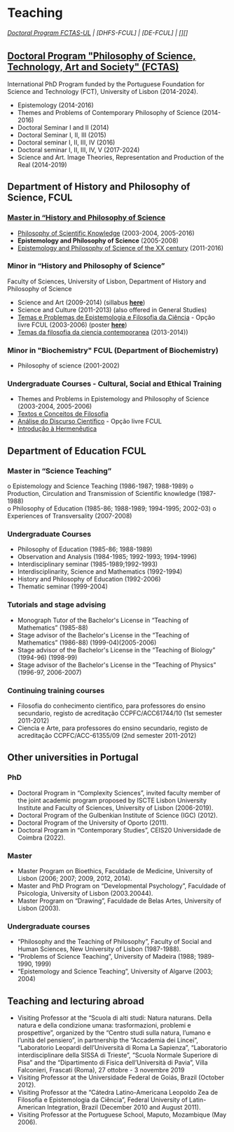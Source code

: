 # Teaching

###### [Doctoral Program FCTAS-UL](#Doctoral-Program-FCTAS-UL) | [DHFS-FCUL] | [DE-FCUL] | [][]


## [Doctoral Program "Philosophy of Science, Technology, Art and Society" (FCTAS)](https://phd-fctas.campus.ciencias.ulisboa.pt/)
International PhD Program funded by the Portuguese Foundation for Science and Technology (FCT), University of Lisbon (2014-2024). 

* Epistemology (2014-2016) 
* Themes and Problems of Contemporary Philosophy of Science (2014-2016)
* Doctoral Seminar I and II (2014)
* Doctoral Seminar I, II, III (2015)
* Doctoral seminar I, II, III, IV (2016)
* Doctoral seminar I, II, III, IV, V (2017-2024)
* Science and Art. Image Theories, Representation and Production of the Real (2014-2019) 

## Department of History and Philosophy of Science, FCUL  

### **[Master in “History and Philosophy of Science](https://ciencias.ulisboa.pt/sites/default/files/fcul/dep/sahfc/doc/dossier%20mestrado%202011-12.pdf)**
* [Philosophy of Scientific Knowledge](https://webpages.ciencias.ulisboa.pt/~ommartins/fcc/index.html) (2003-2004, 2005-2016)
* **Epistemology and Philosophy of Science** (2005-2008)
* [Epistemology and Philosophy of Science of the XX century](https://webpages.ciencias.ulisboa.pt/~ommartins/docencia/epistemologia_filccs.htm) (2011-2016)

### Minor in “History and Philosophy of Science” 
Faculty of Sciences, University of Lisbon, Department of History and Philosophy of Science
* Science and Art (2009-2014) (sillabus [**here**](https://webpages.ciencias.ulisboa.pt/~ommartins/docencia/ciencia_arte.htm))
* Science and Culture (2011-2013) (also offered in General Studies)
* [Temas e Problemas de Epistemologia e Filosofia da Ciência](https://webpages.ciencias.ulisboa.pt/~ommartins/docencia/temas.htm) - Opção livre FCUL (2003-2006) (poster [**here**](https://webpages.ciencias.ulisboa.pt/~ommartins/images/cartaz3.pdf))
* [Temas da filosofia da ciencia contemporanea](https://webpages.ciencias.ulisboa.pt/~ommartins/pdfs/minor_Temas%20da%20Fil%20CC%20contemp.pdf) (2013-2014))

### Minor in "Biochemistry" FCUL (Department of Biochemistry)
* Philosophy of science (2001-2002) 

### Undergraduate Courses - Cultural, Social and Ethical Training 
* Themes and Problems in Epistemology and Philosophy of Science (2003-2004, 2005-2006) 
* [Textos e Conceitos de Filosofia](https://webpages.ciencias.ulisboa.pt/~ommartins/docencia/filosofia.htm)
* [Análise do Discurso Científico](https://webpages.ciencias.ulisboa.pt/~ommartins/docencia/discurso.htm) - Opção livre FCUL
* [Introdução à Hermenêutica](https://webpages.ciencias.ulisboa.pt/~ommartins/docencia/heremeneutica.htm)


## Department of Education FCUL 

### Master in “Science Teaching” 
o	Epistemology and Science Teaching (1986-1987; 1988-1989) 
o	Production, Circulation and Transmission of Scientific knowledge (1987-1988)  
o	Philosophy of Education (1985-86; 1988-1989; 1994-1995; 2002-03) 
o	Experiences of Transversality (2007-2008)  
  
###  Undergraduate Courses 
* Philosophy of Education (1985-86; 1988-1989)
* Observation and Analysis (1984-1985; 1992-1993; 1994-1996) 
* Interdisciplinary seminar (1985-1989;1992-1993) 
* Interdisciplinarity, Science and Mathematics (1992-1994) 
* History and Philosophy of Education (1992-2006)
* Thematic seminar (1999-2004) 

### Tutorials and stage advising 
* Monograph Tutor of the Bachelor's License in “Teaching of Mathematics” (1985-88)
* Stage advisor of the Bachelor's License in the “Teaching of Mathematics” (1986-88) (1999-04)(2005-2006)
* Stage advisor of the Bachelor's License in the “Teaching of Biology” (1994-96) (1998-99)
* Stage advisor of the Bachelor's License in the “Teaching of Physics” (1996-97, 2006-2007) 

### Continuing training courses 
* Filosofia do conhecimento cientifico, para professores do ensino secundario, registo de acreditação CCPFC/ACC61744/10 (1st semester 2011-2012)
* Ciencia e Arte, para professores do ensino secundario, registo de acreditação CCPFC/ACC-61355/09 (2nd semester 2011-2012)


## Other universities in Portugal
 
### PhD
* Doctoral Program in “Complexity Sciences”, invited faculty member of the joint academic program proposed by  ISCTE Lisbon University Institute and Faculty of Sciences, University of Lisbon (2006-2019).
* Doctoral Program of the Gulbenkian Institute of Science (IGC) (2012).
* Doctoral Program of the University of Oporto (2011).
* Doctoral Program in “Contemporary Studies”, CEIS20 Universidade de Coimbra (2022).

### Master
* Master Program on Bioethics, Faculdade de Medicine, University of Lisbon (2006; 2007; 2009, 2012, 2014). 
* Master and PhD Program on “Developmental Psychology”, Faculdade of Psicologia, University of Lisbon (2003.20044). 
* Master Program on “Drawing”, Faculdade de Belas Artes, University of Lisbon (2003). 

### Undergraduate courses 
* “Philosophy and the Teaching of Philosophy”, Faculty of Social and Human Sciences, New University of Lisbon (1987-1988).
* “Problems of Science Teaching”, University of Madeira (1988; 1989-1990, 1999)
*	“Epistemology and Science Teaching”, University of Algarve (2003; 2004)


## Teaching and lecturing abroad 

* Visiting Professor at the “Scuola di alti studi: Natura naturans. Della natura e della condizione umana: trasformazioni, problemi e prospettive”, organized by the “Centro studi sulla natura, l’umano e l’unità del pensiero”, in partnership the “Accademia dei Lincei”, “Laboratorio Leopardi dell’Università di Roma La Sapienza”, “Laboratorio interdisciplinare della SISSA di Trieste”, “Scuola Normale Superiore di Pisa” and the  “Dipartimento di Fisica dell’Università di Pavia”, Villa Falconieri, Frascati (Roma), 27 ottobre - 3 novembre 2019
* Visiting Professor at the Universidade Federal de Goiás, Brazil (October 2012).
* Visiting Professor at the “Cátedra Latino-Americana Leopoldo Zea de Filosofia e Epistemologia da Ciência”, Federal University of Latin-American Integration, Brazil (December 2010 and August 2011).
* Visiting Professor at the Portuguese School, Maputo, Mozambique (May 2006). 

